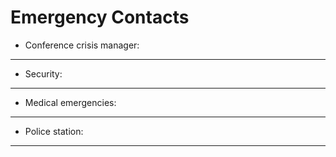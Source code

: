 # Emergency Contacts

* Conference crisis manager:

---

* Security:

---

* Medical emergencies:

---

* Police station:

---